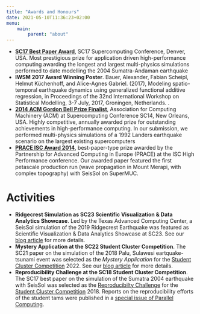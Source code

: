 ```yaml
---
title: "Awards and Honours"
date: 2021-05-10T11:36:23+02:00
menu:
    main:
        parent: "about"
---
```


- **[SC17 Best Paper Award](https://www.gauss-centre.eu/news/newsflashes/lmu-tum-research-team-wins-best-paper-award-at-sc17)**, SC17 Supercomputing Conference, Denver, USA. Most prestigious prize for application driven high-performance computing awarding the longest and largest multi-physics simulations performed to date modelling the 2004 Sumatra-Andaman earthquake
- **IWSM 2017 Award Winning Poster**. Bauer, Alexander, Fabian Scheipl, Helmut Küchenhoff, and Alice-Agnes Gabriel. (2017), Modeling spatio-temporal earthquake dynamics using generalized functional additive regression, in Proceedings of the 32nd International Workshop on Statistical Modelling, 3-7 July, 2017, Groningen, Netherlands. .
- **[2014 ACM Gordon Bell Prize Finalist](https://www.scientific-computing.com/news/2014-gordon-bell-prize-finalists-announced?news_id=2534)**, Association for Computing Machinery (ACM) at Supercomputing Conference SC14, New Orleans, USA. Highly competitive, annually awarded prize for outstanding achievements in high-performance computing. In our submission, we performed multi-physics simulations of a 1992 Landers earthquake scenario on the largest existing supercomputers
- **[PRACE ISC Award 2014](https://prace-ri.eu/prace-awards-at-isc-2014/)**, best-paper-type prize awarded by the Partnership for Advanced Computing in Europe (PRACE) at the ISC High Performance conference. Our awarded paper featured the first petascale production run (wave propagation in Mount Merapi, with complex topography) with SeisSol on SuperMUC. 

# Activities

- **Ridgecrest Simulation as SC23 Scientific Visualization & Data Analytics Showcase**. Led by the Texas Advanced Computing Center, a SeisSol simulation of the 2019 Ridgecrest Earthquake was featured as Scientific Visualization & Data Analytics Showcase at SC23. See our [blog article](https://seissol.org/post/ridgecrest-study/) for more details.
- **Mystery Application at the SC22 Student Cluster Competition**. The SC21 paper on the simulation of the 2018 Palu, Sulawesi eartquake-tsunami event was selected as the *Mystery Application* for the [Student Cluster Competition](https://www.studentclustercompetition.us/) 2022. See our [blog article](https://seissol.org/post/seissol-scc22/) for more details.  
- **Reproducibility Challenge at the SC18 Student Cluster Competition**. The SC17 best paper on the simulation of the Sumatra 2004 earthquake with SeisSol was selected as the [Reproducibilty Challenge](https://sc18.supercomputing.org/sc18-announces-selected-paper-for-next-student-cluster-competition-reproducibility-challenge/) for the [Student Cluster Competition](https://www.studentclustercompetition.us/) 2018. Reports on the reproducibility efforts of the student tams were published in a [special issue of Parallel Computing](https://www.sciencedirect.com/journal/parallel-computing/vol/90/suppl/C). 